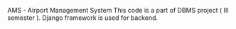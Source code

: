 AMS - Airport Management System
This code is a part of DBMS project ( III semester ).
Django framework is used for backend.

